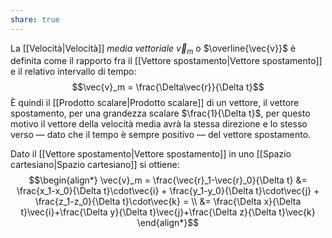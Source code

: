 ```yaml
---
share: true
---
```

La [[Velocità|Velocità]] *media vettoriale* $\vec{v}_m$  o $\overline{\vec{v}}$ è definita come il rapporto fra il [[Vettore spostamento|Vettore spostamento]] e il relativo intervallo di tempo:
$$\vec{v}_m = \frac{\Delta\vec{r}}{\Delta t}$$
È quindi il [[Prodotto scalare|Prodotto scalare]] di un vettore, il vettore spostamento, per una grandezza scalare $\frac{1}{\Delta t}$, per questo motivo il vettore della velocità media avrà la stessa direzione e lo stesso verso — dato che il tempo è sempre positivo — del vettore spostamento. 

Dato il [[Vettore spostamento|Vettore spostamento]] in uno [[Spazio cartesiano|Spazio cartesiano]] si ottiene:
$$\begin{align*}
\vec{v}_m = \frac{\vec{r}_1-\vec{r}_0}{\Delta t} &= \frac{x_1-x_0}{\Delta t}\cdot\vec{i} + \frac{y_1-y_0}{\Delta t}\cdot\vec{j} + \frac{z_1-z_0}{\Delta t}\cdot\vec{k} = \\
&= \frac{\Delta x}{\Delta t}\vec{i}+\frac{\Delta y}{\Delta t}\vec{j}+\frac{\Delta z}{\Delta t}\vec{k}
\end{align*}$$